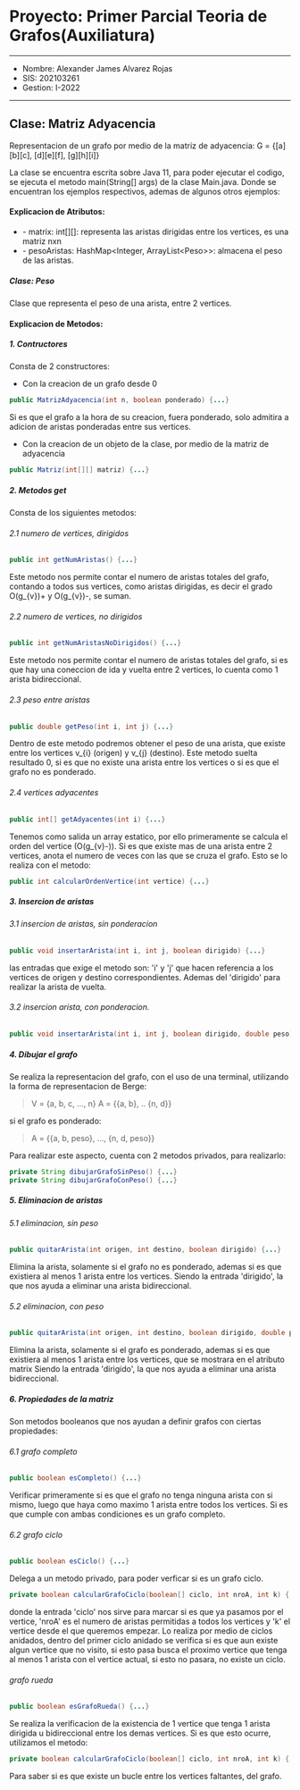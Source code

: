 # Proyecto: Primer Parcial Teoria de Grafos(Auxiliatura)
______________
- Nombre: Alexander James Alvarez Rojas 
- SIS: 202103261
- Gestion: I-2022

____________
## Clase: Matriz Adyacencia
Representacion de un grafo por medio de la matriz de adyacencia: 
        G = 
        {[a][b][c],
         [d][e][f],
         [g][h][i]} 

La clase se encuentra escrita sobre Java 11, para poder ejecutar el codigo, se ejecuta el metodo main(String[] args) de la clase Main.java.
Donde se encuentran los ejemplos respectivos, ademas de algunos otros ejemplos: 
#### Explicacion de Atributos: 
- \- matrix: int[][]: representa las aristas dirigidas entre los vertices, es una matriz nxn
- \- pesoAristas: HashMap<Integer, ArrayList\<Peso>>: almacena el peso de las aristas.
##### Clase: Peso
Clase que representa el peso de una arista, entre 2 vertices.
#### Explicacion de Metodos: 
##### 1. Contructores 
Consta de 2 constructores: 
- Con la creacion de un grafo desde 0
``` java
public MatrizAdyacencia(int n, boolean ponderado) {...}
```
Si es que el grafo a la hora de su creacion, fuera ponderado, solo admitira a adicion de aristas ponderadas entre sus vertices.
- Con la creacion de un objeto de la clase, por medio de la matriz de adyacencia
``` java
public Matriz(int[][] matriz) {...}
```
##### 2. Metodos get 
Consta de los siguientes metodos: 
###### 2.1 numero de vertices, dirigidos
``` java
public int getNumAristas() {...}
``` 
Este metodo nos permite contar el numero de aristas totales del grafo, contando a todos sus vertices, como aristas dirigidas, es decir el grado O(g_{v})+ y O(g_{v})-, se suman.
###### 2.2 numero de vertices, no dirigidos
``` java 
public int getNumAristasNoDirigidos() {...}
``` 
Este metodo nos permite contar el numero de aristas totales del grafo, si es que hay una coneccion de ida y vuelta entre 2 vertices, lo cuenta como 1 arista bidireccional.
###### 2.3 peso entre aristas
``` java 
public double getPeso(int i, int j) {...}
``` 
Dentro de este metodo podremos obtener el peso de una arista, que existe entre los vertices v_{i} (origen) y v_{j} (destino). Este metodo suelta resultado 0, si es que no existe una arista entre los vertices o si es que el grafo no es ponderado.
###### 2.4 vertices adyacentes
``` java
public int[] getAdyacentes(int i) {...}
```
Tenemos como salida un array estatico, por ello primeramente se calcula el orden del vertice (O(g_{v}-)). Si es que existe mas de una arista entre 2 vertices, anota el numero de veces con las que se cruza el grafo. Esto se lo realiza con el metodo: 
``` java
public int calcularOrdenVertice(int vertice) {...} 
```
##### 3. Insercion de aristas
###### 3.1 insercion de aristas, sin ponderacion
``` java 
public void insertarArista(int i, int j, boolean dirigido) {...}
```
las entradas que exige el metodo son: 'i' y 'j' que hacen referencia a los vertices de origen y destino correspondientes. Ademas del 'dirigido' para realizar la arista de vuelta.
###### 3.2 insercion arista, con ponderacion. 
``` java 
public void insertarArista(int i, int j, boolean dirigido, double peso) {...}
```
##### 4. Dibujar el grafo 
Se realiza la representacion del grafo, con el uso de una terminal, utilizando la forma de representacion de Berge: 
> V = {a, b, c, ..., n}
> A = {{a, b}, .. {n, d}}

si el grafo es ponderado: 
> A = {{a, b, peso}, ..., {n, d, peso}}

Para realizar este aspecto, cuenta con 2 metodos privados, para realizarlo: 
``` java
private String dibujarGrafoSinPeso() {...}
private String dibujarGrafoConPeso() {...} 
``` 
##### 5. Eliminacion de aristas
###### 5.1 eliminacion, sin peso
```java
public quitarArista(int origen, int destino, boolean dirigido) {...}
```
Elimina la arista, solamente si el grafo no es ponderado, ademas si es que existiera al menos 1 arista entre los vertices. 
Siendo la entrada 'dirigido', la que nos ayuda a eliminar una arista bidireccional.
###### 5.2 eliminacion, con peso
```java
public quitarArista(int origen, int destino, boolean dirigido, double peso) {...}
```
Elimina la arista, solamente si el grafo es ponderado, ademas si es que existiera al menos 1 arista entre los vertices, que se mostrara en el atributo matrix 
Siendo la entrada 'dirigido', la que nos ayuda a eliminar una arista bidireccional.
##### 6. Propiedades de la matriz
Son metodos booleanos que nos ayudan a definir grafos con ciertas propiedades: 
###### 6.1 grafo completo
```java
public boolean esCompleto() {...}
```
Verificar primeramente si es que el grafo no tenga ninguna arista con si mismo, luego que haya como maximo 1 arista entre todos los vertices. Si es que cumple con ambas condiciones es un grafo completo.
###### 6.2 grafo ciclo
```java
public boolean esCiclo() {...}
```
Delega a un metodo privado, para poder verficar si es un grafo ciclo.
```java
private boolean calcularGrafoCiclo(boolean[] ciclo, int nroA, int k) {...}
```
donde la entrada 'ciclo' nos sirve para marcar si es que ya pasamos por el vertice, 'nroA' es el numero de aristas permitidas a todos los vertices y 'k' el vertice desde el que queremos empezar.
Lo realiza por medio de ciclos anidados, dentro del primer ciclo anidado se verifica si es que aun existe algun vertice que no visito, si esto pasa busca el proximo vertice que tenga al menos 1 arista con el vertice actual, si esto no pasara, no existe un ciclo.
###### grafo rueda
```java
public boolean esGrafoRueda() {...}
```
Se realiza la verificacion de la existencia de 1 vertice que tenga 1 arista dirigida u bidireccional entre los demas vertices. 
Si es que esto ocurre, utilizamos el metodo: 
```java
private boolean calcularGrafoCiclo(boolean[] ciclo, int nroA, int k) {...}
```
Para saber si es que existe un bucle entre los vertices faltantes, del grafo.